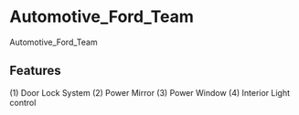 # Automotive_Ford_Team
Automotive_Ford_Team
## Features
(1) Door Lock System
(2) Power Mirror
(3) Power Window
(4) Interior Light control
